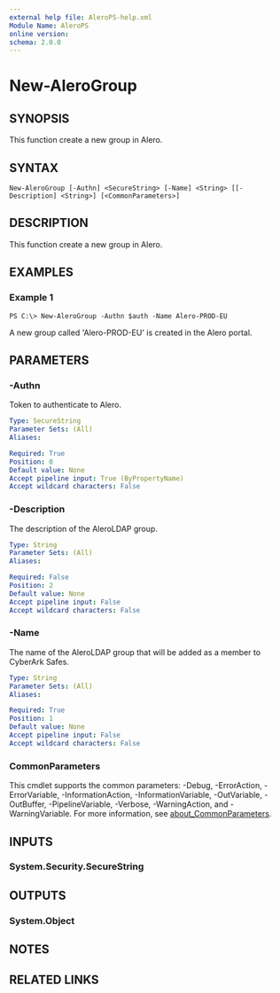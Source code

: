```yaml
---
external help file: AleroPS-help.xml
Module Name: AleroPS
online version:
schema: 2.0.0
---
```


# New-AleroGroup

## SYNOPSIS
This function create a new group in Alero.

## SYNTAX

```
New-AleroGroup [-Authn] <SecureString> [-Name] <String> [[-Description] <String>] [<CommonParameters>]
```

## DESCRIPTION
This function create a new group in Alero.

## EXAMPLES

### Example 1
```
PS C:\> New-AleroGroup -Authn $auth -Name Alero-PROD-EU
```

A new group called 'Alero-PROD-EU' is created in the Alero portal.

## PARAMETERS

### -Authn
Token to authenticate to Alero.

```yaml
Type: SecureString
Parameter Sets: (All)
Aliases:

Required: True
Position: 0
Default value: None
Accept pipeline input: True (ByPropertyName)
Accept wildcard characters: False
```

### -Description
The description of the AleroLDAP group.

```yaml
Type: String
Parameter Sets: (All)
Aliases:

Required: False
Position: 2
Default value: None
Accept pipeline input: False
Accept wildcard characters: False
```

### -Name
The name of the AleroLDAP group that will be added as a member to CyberArk Safes.

```yaml
Type: String
Parameter Sets: (All)
Aliases:

Required: True
Position: 1
Default value: None
Accept pipeline input: False
Accept wildcard characters: False
```

### CommonParameters
This cmdlet supports the common parameters: -Debug, -ErrorAction, -ErrorVariable, -InformationAction, -InformationVariable, -OutVariable, -OutBuffer, -PipelineVariable, -Verbose, -WarningAction, and -WarningVariable. For more information, see [about_CommonParameters](http://go.microsoft.com/fwlink/?LinkID=113216).

## INPUTS

### System.Security.SecureString
## OUTPUTS

### System.Object
## NOTES

## RELATED LINKS
